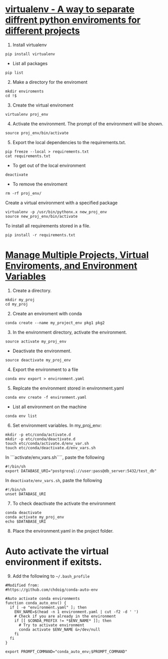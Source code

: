 # [virtualenv - A way to separate diffrent python enviroments for different projects](https://www.youtube.com/watch?v=N5vscPTWKOk&t=2s)
1. Install virtualenv
```
pip install virtualenv
```
- List all packages
```
pip list
```
2. Make a directory for the enviroment
```
mkdir enviroments
cd !$
```
3. Create the virtual enviroment
```
virtualenv proj_env
```
4. Activate the environment. The prompt of the environment will be shown.
```
source proj_env/bin/activate
```
5. Export the local dependencies to the requirements.txt.
```
pip freeze --local > requirements.txt
cat requirements.txt
```
- To get out of the local environment
```
deactivate
```
- To remove the enviroment
```
rm -rf proj_env/
```
Create a virtual environment with a specified package
```
virtualenv -p /usr/bin/pythonx.x new_proj_env
source new_proj_env/bin/activate
```
To install all requirements stored in a file.
```
pip install -r requirements.txt
```
# [Manage Multiple Projects, Virtual Enviroments, and Environment Variables](https://www.youtube.com/watch?v=cY2NXB_Tqq0&t=621s)
1. Create a directory.
```
mkdir my_proj
cd my_proj
```
2. Create an enviroment with conda
```
conda create --name my_project_env pkg1 pkg2
```
3. In the environment directory, activate the environment.
```
source activate my_proj_env
```
- Deactivate the environment.
```
source deactivate my_proj_env
```
4. Export the environment to a file
```
conda env export > environment.yaml
```
5. Replcate the environment stored in environment.yaml
```
conda env create -f environment.yaml
```
- List all environment on the machine
```
conda env list
```
6. Set environment variables.
In my_proj_env:
```
mkdir -p etc/conda/activate.d
mkdir -p etc/conda/deactivate.d
touch etc/conda/activate.d/env_var.sh
touch etc/conda/deactivate.d/env_vars.sh
```
In ```activate/env_vars.sh````, paste the following
```
#!/bin/sh
export DATABASE_URI="postgresql://user:pass@db_server:5432/test_db"
```
In ```deactivate/env_vars.sh```, paste the following
```
#!/bin/sh
unset DATABASE_URI
```
7. To check deactivate the activate the environment
```
conda deactivate
conda activate my_proj_env
echo $DATABASE_URI
```

8. Place the environment.yaml in the project folder.

# Auto activate the virtual environment if exitsts.
9. Add the following to ```~/.bash_profile```
```
#Modified from: 
#https://github.com/chdoig/conda-auto-env

#Auto activate conda environments
function conda_auto_env() {
  if [ -e "environment.yaml" ]; then
    ENV_NAME=$(head -n 1 environment.yaml | cut -f2 -d ' ')
    # Check if you are already in the environment
    if [[ $CONDA_PREFIX != *$ENV_NAME* ]]; then
      # Try to activate environment
      conda activate $ENV_NAME &>/dev/null
    fi
  fi
}

export PROMPT_COMMAND="conda_auto_env;$PROMPT_COMMAND"

```
